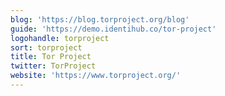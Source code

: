 ```yaml
---
blog: 'https://blog.torproject.org/blog'
guide: 'https://demo.identihub.co/tor-project'
logohandle: torproject
sort: torproject
title: Tor Project
twitter: TorProject
website: 'https://www.torproject.org/'
---
```


